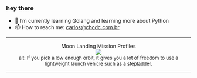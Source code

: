 ### hey there 

- :seedling: I’m currently learning Golang and learning more about Python
- :mailbox: How to reach me: carlos@chcdc.com.br


---


<!-- xkcd -->
<p align="center">Moon Landing Mission Profiles</br><img src=https://imgs.xkcd.com/comics/moon_landing_mission_profiles.png></br><font size =2>alt: If you pick a low enough orbit, it gives you a lot of freedom to use a lightweight launch vehicle such as a stepladder.</br></font></p></table></p> 


<!-- xkcd -->
---
